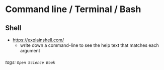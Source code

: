 # Command line / Terminal / Bash


## Shell

* https://explainshell.com/
    * write down a command-line to see the help text that matches each argument


###### tags: `Open Science Book`

